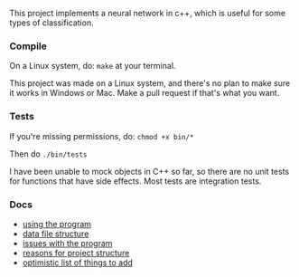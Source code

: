 This project implements a neural network in c++, which is useful for some types of classification.

### Compile

On a Linux system, do: `make` at your terminal.

This project was made on a Linux system, and there's no plan to make sure it works in Windows or
Mac. Make a pull request if that's what you want.

### Tests

If you're missing permissions, do: `chmod +x bin/*`

Then do `./bin/tests`

I have been unable to mock objects in C++ so far, so there are no unit tests for functions that have
side effects. Most tests are integration tests.

### Docs

- [using the program](docs/usage.md)
- [data file structure](docs/data_files.md)
- [issues with the program](docs/issues.md)
- [reasons for project structure](docs/discussion.md)
- [optimistic list of things to add](docs/to_add.md)

